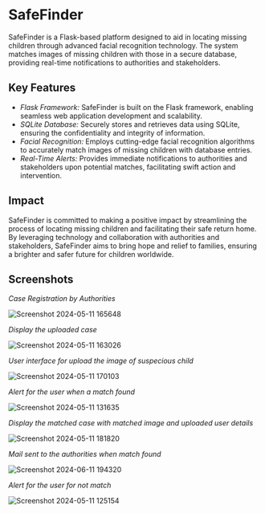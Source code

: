 # SafeFinder

SafeFinder is a Flask-based platform designed to aid in locating missing children through advanced facial recognition technology. The system matches images of missing children with those in a secure database, providing real-time notifications to authorities and stakeholders.

## Key Features

- *Flask Framework:* SafeFinder is built on the Flask framework, enabling seamless web application development and scalability.
- *SQLite Database:* Securely stores and retrieves data using SQLite, ensuring the confidentiality and integrity of information.
- *Facial Recognition:* Employs cutting-edge facial recognition algorithms to accurately match images of missing children with database entries.
- *Real-Time Alerts:* Provides immediate notifications to authorities and stakeholders upon potential matches, facilitating swift action and intervention.

## Impact

SafeFinder is committed to making a positive impact by streamlining the process of locating missing children and facilitating their safe return home. By leveraging technology and collaboration with authorities and stakeholders, SafeFinder aims to bring hope and relief to families, ensuring a brighter and safer future for children worldwide.

## Screenshots

*Case Registration by Authorities*

![Screenshot 2024-05-11 165648](https://github.com/alatjoseph/SafeFinder/assets/130880116/c5fdcfd3-9769-43f4-9a5d-0c2eaabbdb8e)

*Display the uploaded case*


![Screenshot 2024-05-11 163026](https://github.com/alatjoseph/SafeFinder/assets/130880116/f2770839-9b9c-4fbc-a72d-3287e6c11624)

*User interface for upload the image of suspecious child*


![Screenshot 2024-05-11 170103](https://github.com/alatjoseph/SafeFinder/assets/130880116/8618d71f-0992-4aec-a590-ed8f768e52c3)

*Alert for the user when a match found*


![Screenshot 2024-05-11 131635](https://github.com/alatjoseph/SafeFinder/assets/130880116/f37a8917-8e06-48f9-b3d3-79c17c2256a2)

*Display the matched case with matched image and uploaded user details*

![Screenshot 2024-05-11 181820](https://github.com/alatjoseph/SafeFinder/assets/130880116/6a779fb5-6c90-4a46-9e68-505dbd7986af)

*Mail sent to the authorities when match found*


![Screenshot 2024-06-11 194320](https://github.com/alatjoseph/SafeFinder/assets/130880116/81cf82ca-ff41-40ac-8af2-d3be2a06c3f4)


*Alert for the user for not match*

![Screenshot 2024-05-11 125154](https://github.com/alatjoseph/SafeFinder/assets/130880116/6d87b446-3292-4ee6-84a2-b8d46b50dfba)
